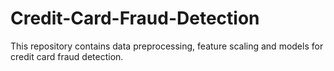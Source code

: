 # Credit-Card-Fraud-Detection
This repository contains data preprocessing, feature scaling and models for credit card fraud detection. 

